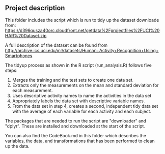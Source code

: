 ## Project description

This folder includes the script which is run to tidy up the dataset downloade from:
https://d396qusza40orc.cloudfront.net/getdata%2Fprojectfiles%2FUCI%20HAR%20Dataset.zip

A full description of the dataset can be found from http://archive.ics.uci.edu/ml/datasets/Human+Activity+Recognition+Using+Smartphones

The tidyup process as shown in the R script (run_analysis.R) follows five steps:

1. Merges the training and the test sets to create one data set.
2. Extracts only the measurements on the mean and standard deviation for each measurement.
3. Uses descriptive activity names to name the activities in the data set
4. Appropriately labels the data set with descriptive variable names.
5. From the data set in step 4, creates a second, independent tidy data set with the average of each variable for each activity and each subject.

The packages that are needed to run the script are "downloader" and "dplyr". These are 
installed and downloaded at the start of the script. 

You can also find the CodeBook.md in this folder which describes the variables, the data, and transformations that has been performed to clean up the data. 
